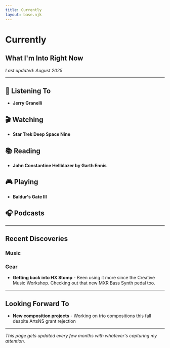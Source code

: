 ```yaml
---
title: Currently
layout: base.njk
---
```


# Currently

## What I'm Into Right Now

*Last updated: August 2025*

---

## 🎵 Listening To

- **Jerry Granelli**

## 🎬 Watching

- **Star Trek Deep Space Nine**

## 📚 Reading

- **John Constantine Hellblazer by Garth Ennis**

## 🎮 Playing

- **Baldur's Gate III**

## 🎧 Podcasts

---

## Recent Discoveries

### Music

### Gear

- **Getting back into HX Stomp** - Been using it more since the Creative Music Workshop. Checking out that new MXR Bass Synth pedal too.

---

## Looking Forward To

- **New composition projects** - Working on trio compositions this fall despite ArtsNS grant rejection
---

*This page gets updated every few months with whatever's capturing my attention.*
